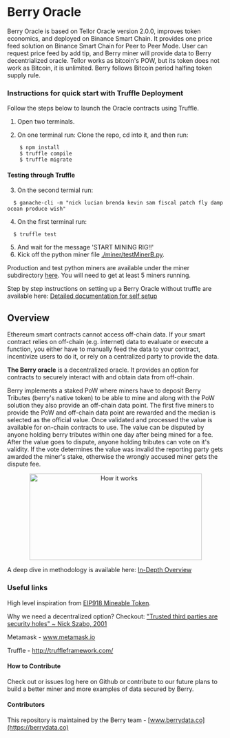 # Berry Oracle

Berry Oracle is based on Tellor Oracle version 2.0.0, improves token economics, and deployed on Binance Smart Chain. It provides one price feed solution on Binance Smart Chain for Peer to Peer Mode. User can request price feed by add tip, and Berry miner will provide data to Berry decentrialized oracle. Tellor works as bitcoin's POW, but its token does not work as Bitcoin, it is unlimited. Berry follows Bitcoin period halfing token supply rule.


### Instructions for quick start with Truffle Deployment <a name="Quick-Deployment"> </a> 
Follow the steps below to launch the Oracle contracts using Truffle. 

1. Open two terminals.

2. On one terminal run:
    Clone the repo, cd into it, and then run:
```
    $ npm install
    $ truffle compile
    $ truffle migrate
```
#### Testing through Truffle<a name="testing"> </a>


3. On the second termial run:
```solidity
  $ ganache-cli -m "nick lucian brenda kevin sam fiscal patch fly damp ocean produce wish"
```
4. On the first terminal run: 
```solidity
  $ truffle test
```
5. And wait for the message 'START MINING RIG!!'
6. Kick off the python miner file [./miner/testMinerB.py](./miner/testMinerB.py).


Production and test python miners are available under the miner subdirectory [here](./miner/). You will need to get at least 5 miners running.

Step by step instructions on setting up a Berry Oracle without truffle are available here: [Detailed documentation for self setup](./SetupDocumentation.md)


## Overview <a name="overview"> </a>  
Ethereum smart contracts cannot access off-chain data. If your smart contract relies on off-chain (e.g. internet) data to evaluate or execute a function, you either have to manually feed the data to your contract, incentivize users to do it, or rely on a centralized party to provide the data.

<b>The Berry oracle</b> is a decentralized oracle. It provides an option for contracts to securely interact with and obtain data from off-chain.

Berry implements a staked PoW where miners have to deposit Berry Tributes (berry's native token) to be able to mine and along with the PoW solution they also provide an off-chain data point. The first five miners to provide the PoW and off-chain data point are rewarded and the median is selected as the official value. Once validated and processed the value is available for on-chain contracts to use. The value can be disputed by anyone holding berry tributes within one day after being mined for a fee. After the value goes to dispute, anyone holding tributes can vote on it's validity. If the vote determines the value was invalid the reporting party gets awarded the miner's stake, otherwise the wrongly accused miner gets the dispute fee. 

<p align="center">
<img src="./public/ProcessFlow.png" width="400" height="200" alt = "How it works">
</p>

A deep dive in methodology is available here: [In-Depth Overview](./InDepthOverview.md)


### Useful links <a name="useful-links"> </a>
High level inspiration from [EIP918 Mineable Token](https://github.com/ethereum/EIPs/blob/master/EIPS/eip-918.md).

Why we need a decentralized option? Checkout: ["Trusted third parties are security holes" ~ Nick Szabo, 2001](https://nakamotoinstitute.org/trusted-third-parties/)

Metamask - www.metamask.io 

Truffle - http://truffleframework.com/


#### How to Contribute<a name="how2contribute"> </a>  

Check out or issues log here on Github or contribute to our future plans to build a better miner and more examples of data secured by Berry. 


#### Contributors<a name="contributors"> </a>

This repository is maintained by the Berry team - [www.berrydata.co](https://berrydata.co)

